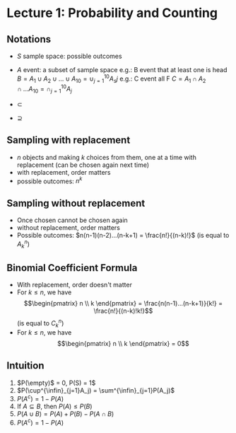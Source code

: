 # Lecture 1: Probability and Counting

## Notations
+ $S$ sample space: possible outcomes
+ $A$ event: a subset of sample space
e.g.: B event that at least one is head
$B = A_1 \cup A_2 \cup ... \cup A_  {10} = \cup_{j=1}^{10} A_sj$
e.g.: C event all F
$C = A_1 \cap A_2 \cap ... A_{10} = \cap_{j=1}^{10} A_j$

+ $\subset$
+ $\supseteq$

## Sampling with replacement
+ $n$ objects and making $k$ choices from them, one at a time with replacement (can be chosen again next time)
+ with replacement, order matters
+ possible outcomes: $n^k$

## Sampling without replacement
+ Once chosen cannot be chosen again
+ without replacement, order matters
+ Possible outcomes: $n(n-1)(n-2)...(n-k+1) = \frac{n!}{(n-k)!}$ (is equal to $A^n_k$)

## Binomial Coefficient Formula
+ With replacement, order doesn't matter
+ For $k\leq n$, we have 
  $$\begin{pmatrix} n \\ k \end{pmatrix} = \frac{n(n-1)...(n-k+1)}{k!} = \frac{n!}{(n-k)!k!}$$ (is equal to $C^n_k$)
+ For $k \leq n$, we have  $$\begin{pmatrix} n \\ k \end{pmatrix} = 0$$

## Intuition
1. $P(\empty)$ = 0, P(S) = 1$
2. $P(\cup^{\infin}_{j=1}A_j) = \sum^{\infin}_{j=1}P(A_j)$
3. $P(A^c) = 1-P(A)$
4. If $A \subseteq B$, then $P(A) \leq P(B)$
5. $P(A \cup B) = P(A) + P(B) - P(A \cap B)$
6. $P(A^c) = 1-P(A)$